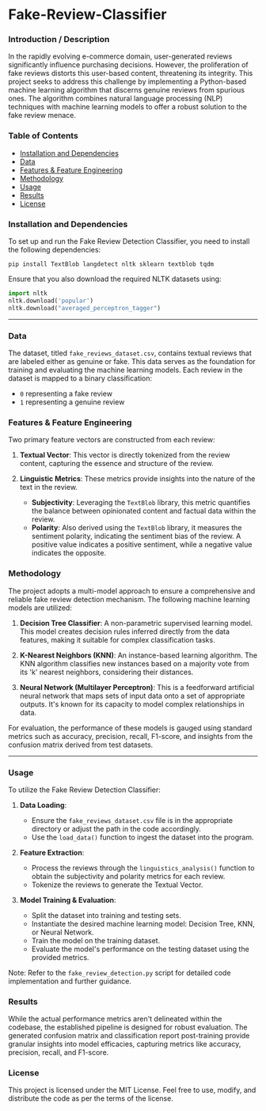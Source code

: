 # Fake-Review-Classifier

### Introduction / Description

In the rapidly evolving e-commerce domain, user-generated reviews significantly influence purchasing decisions. However, the proliferation of fake reviews distorts this user-based content, threatening its integrity. This project seeks to address this challenge by implementing a Python-based machine learning algorithm that discerns genuine reviews from spurious ones. The algorithm combines natural language processing (NLP) techniques with machine learning models to offer a robust solution to the fake review menace.

### Table of Contents

- [Installation and Dependencies](#installation-and-dependencies)
- [Data](#data)
- [Features & Feature Engineering](#features--feature-engineering)
- [Methodology](#methodology)
- [Usage](#usage)
- [Results](#results)
- [License](#license)

### Installation and Dependencies

To set up and run the Fake Review Detection Classifier, you need to install the following dependencies:

```
pip install TextBlob langdetect nltk sklearn textblob tqdm
```

Ensure that you also download the required NLTK datasets using:

```python
import nltk
nltk.download('popular')
nltk.download("averaged_perceptron_tagger")
```

---

### Data

The dataset, titled `fake_reviews_dataset.csv`, contains textual reviews that are labeled either as genuine or fake. This data serves as the foundation for training and evaluating the machine learning models. Each review in the dataset is mapped to a binary classification: 

- `0` representing a fake review 
- `1` representing a genuine review

### Features & Feature Engineering

Two primary feature vectors are constructed from each review:

1. **Textual Vector**: This vector is directly tokenized from the review content, capturing the essence and structure of the review.
  
2. **Linguistic Metrics**: These metrics provide insights into the nature of the text in the review.
    - **Subjectivity**: Leveraging the `TextBlob` library, this metric quantifies the balance between opinionated content and factual data within the review.
    - **Polarity**: Also derived using the `TextBlob` library, it measures the sentiment polarity, indicating the sentiment bias of the review. A positive value indicates a positive sentiment, while a negative value indicates the opposite.

### Methodology

The project adopts a multi-model approach to ensure a comprehensive and reliable fake review detection mechanism. The following machine learning models are utilized:

1. **Decision Tree Classifier**: A non-parametric supervised learning model. This model creates decision rules inferred directly from the data features, making it suitable for complex classification tasks.

2. **K-Nearest Neighbors (KNN)**: An instance-based learning algorithm. The KNN algorithm classifies new instances based on a majority vote from its 'k' nearest neighbors, considering their distances.

3. **Neural Network (Multilayer Perceptron)**: This is a feedforward artificial neural network that maps sets of input data onto a set of appropriate outputs. It's known for its capacity to model complex relationships in data.

For evaluation, the performance of these models is gauged using standard metrics such as accuracy, precision, recall, F1-score, and insights from the confusion matrix derived from test datasets.

---

### Usage

To utilize the Fake Review Detection Classifier:

1. **Data Loading**: 
    - Ensure the `fake_reviews_dataset.csv` file is in the appropriate directory or adjust the path in the code accordingly.
    - Use the `load_data()` function to ingest the dataset into the program.

2. **Feature Extraction**: 
    - Process the reviews through the `linguistics_analysis()` function to obtain the subjectivity and polarity metrics for each review.
    - Tokenize the reviews to generate the Textual Vector.

3. **Model Training & Evaluation**:
    - Split the dataset into training and testing sets.
    - Instantiate the desired machine learning model: Decision Tree, KNN, or Neural Network.
    - Train the model on the training dataset.
    - Evaluate the model's performance on the testing dataset using the provided metrics.

Note: Refer to the `fake_review_detection.py` script for detailed code implementation and further guidance.

### Results

While the actual performance metrics aren't delineated within the codebase, the established pipeline is designed for robust evaluation. The generated confusion matrix and classification report post-training provide granular insights into model efficacies, capturing metrics like accuracy, precision, recall, and F1-score.

### License

This project is licensed under the MIT License. Feel free to use, modify, and distribute the code as per the terms of the license.
